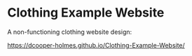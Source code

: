 # Clothing Example Website

A non-functioning clothing website design:

https://dcooper-holmes.github.io/Clothing-Example-Website/
